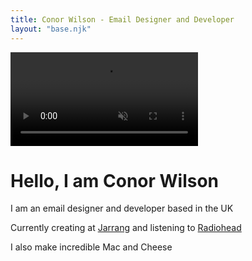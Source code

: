 ```yaml
---
title: Conor Wilson - Email Designer and Developer
layout: "base.njk"
---
```


<video autoplay muted loop>
  <source src="assets/video/bg-video.mp4" type="video/mp4"/>
</video>

<div class="flex-wrapper">
    <h1>Hello, I am Conor&nbsp;Wilson</h1>
    <p>I am an email designer and developer based in the&nbsp;UK</p>
    <p>Currently creating at <a href='https://jarrang.com'>Jarrang</a> and listening to&nbsp;<a href="#" id='listen'>Radiohead</a></p>
    <p>I also make incredible Mac and&nbsp;Cheese</p>
</div>